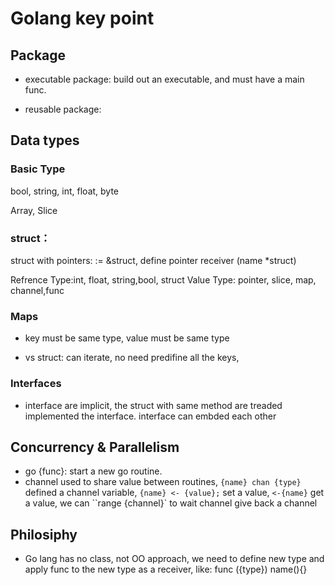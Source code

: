 # Golang key point

## Package

- executable package: build out an executable, and must have a main func.

- reusable package:

## Data types

### Basic Type

bool, string, int, float, byte

Array, Slice

### struct：

struct with pointers: := &struct, define pointer receiver (name \*struct)

Refrence Type:int, float, string,bool, struct
Value Type: pointer, slice, map, channel,func

### Maps

- key must be same type, value must be same type

* vs struct: can iterate, no need predifine all the keys,

### Interfaces

- interface are implicit, the struct with same method are treaded implemented the interface. interface can embded each other

## Concurrency & Parallelism

- go {func}: start a new go routine.
- channel used to share value between routines, `{name} chan {type}` defined a channel variable, `{name} <- {value};` set a value, `<-{name}` get a value, we can ``range {channel}` to wait channel give back a channel

## Philosiphy

- Go lang has no class, not OO approach, we need to define new type and apply func to the new type as a receiver, like: func ({type}) name(){}

